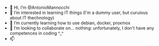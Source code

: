 - 👋 Hi, I’m @AntonioMannocchi
- 👀 I’m interested in learning IT things (I'm a dummy user, but curuious about IT thechnology)
- 🌱 I’m currently learning how to use debian, docker, proxmox
- 💞️ I’m looking to collaborate on... nothing: unfortunately, I don't have any competences in coding ^_^
- 📫 

<!---
AntonioMannocchi/AntonioMannocchi is a ✨ special ✨ repository because its `README.md` (this file) appears on your GitHub profile.
You can click the Preview link to take a look at your changes.
--->
